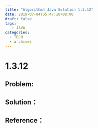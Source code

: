 ```yaml
---
title: "Algorithm4 Java Solution 1.3.12"
date: 2019-07-04T05:47:10+08:00
draft: false
tags:
   - JAVA
categories:
  - TECH
  - archives
---
```



# 1.3.12

## Problem:


## Solution：


## Reference：


